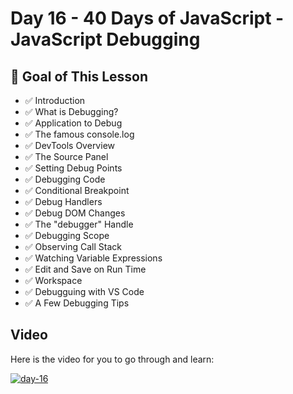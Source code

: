 # Day 16 - 40 Days of JavaScript - JavaScript Debugging

## **🎯 Goal of This Lesson**

- ✅ Introduction
- ✅ What is Debugging?
- ✅ Application to Debug
- ✅ The famous console.log
- ✅ DevTools Overview
- ✅ The Source Panel
- ✅ Setting Debug Points
- ✅ Debugging Code
- ✅ Conditional Breakpoint
- ✅ Debug Handlers
- ✅ Debug DOM Changes
- ✅ The "debugger" Handle
- ✅ Debugging Scope
- ✅ Observing Call Stack
- ✅ Watching Variable Expressions
- ✅ Edit and Save on Run Time
- ✅ Workspace
- ✅ Debugguing with VS Code
- ✅ A Few Debugging Tips

## Video

Here is the video for you to go through and learn:

[![day-16](./banner.png)](https://youtu.be/VInAd-GJZec "Video")
